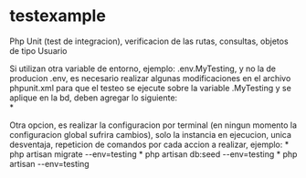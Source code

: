 # testexample
 Php Unit (test de integracion), verificacion de las rutas, consultas, objetos de tipo Usuario


 Si utilizan otra variable de entorno, ejemplo: .env.MyTesting, y no la de producion .env, es necesario realizar algunas modificaciones en el archivo
 phpunit.xml para que el testeo se ejecute sobre la variable  .MyTesting y se aplique en la bd, deben agregar lo siguiente:  
       ***<env name="APP_ENV" value="testing"/>****
        ***<env name="env" value=".env.MyTesting"/>***


 Otra opcion, es realizar la configuracion por terminal (en ningun momento la configuracion global sufrira cambios), solo la instancia en ejecucion, unica desventaja, repeticion de comandos por cada accion a realizar, ejemplo:
    * php artisan migrate --env=testing
    * php artisan db:seed --env=testing
    * php artisan --env=testing

